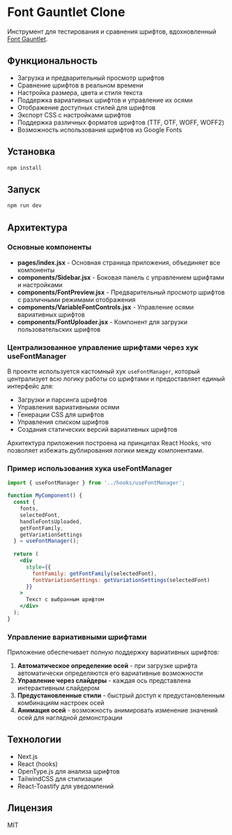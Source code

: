 # Font Gauntlet Clone

Инструмент для тестирования и сравнения шрифтов, вдохновленный [Font Gauntlet](https://fontgauntlet.com/).

## Функциональность

- Загрузка и предварительный просмотр шрифтов
- Сравнение шрифтов в реальном времени
- Настройка размера, цвета и стиля текста
- Поддержка вариативных шрифтов и управление их осями
- Отображение доступных стилей для шрифтов
- Экспорт CSS с настройками шрифтов
- Поддержка различных форматов шрифтов (TTF, OTF, WOFF, WOFF2)
- Возможность использования шрифтов из Google Fonts

## Установка

```bash
npm install
```

## Запуск

```bash
npm run dev
```

## Архитектура

### Основные компоненты

- **pages/index.jsx** - Основная страница приложения, объединяет все компоненты
- **components/Sidebar.jsx** - Боковая панель с управлением шрифтами и настройками
- **components/FontPreview.jsx** - Предварительный просмотр шрифтов с различными режимами отображения
- **components/VariableFontControls.jsx** - Управление осями вариативных шрифтов
- **components/FontUploader.jsx** - Компонент для загрузки пользовательских шрифтов

### Централизованное управление шрифтами через хук useFontManager

В проекте используется кастомный хук `useFontManager`, который централизует всю логику работы со шрифтами и предоставляет единый интерфейс для:

- Загрузки и парсинга шрифтов
- Управления вариативными осями
- Генерации CSS для шрифтов
- Управления списком шрифтов
- Создания статических версий вариативных шрифтов

Архитектура приложения построена на принципах React Hooks, что позволяет избежать дублирования логики между компонентами.

### Пример использования хука useFontManager

```jsx
import { useFontManager } from '../hooks/useFontManager';

function MyComponent() {
  const { 
    fonts, 
    selectedFont, 
    handleFontsUploaded, 
    getFontFamily, 
    getVariationSettings 
  } = useFontManager();
  
  return (
    <div 
      style={{
        fontFamily: getFontFamily(selectedFont),
        fontVariationSettings: getVariationSettings(selectedFont)
      }}
    >
      Текст с выбранным шрифтом
    </div>
  );
}
```

### Управление вариативными шрифтами

Приложение обеспечивает полную поддержку вариативных шрифтов:

1. **Автоматическое определение осей** - при загрузке шрифта автоматически определяются его вариативные возможности
2. **Управление через слайдеры** - каждая ось представлена интерактивным слайдером
3. **Предустановленные стили** - быстрый доступ к предустановленным комбинациям настроек осей
4. **Анимация осей** - возможность анимировать изменение значений осей для наглядной демонстрации

## Технологии

- Next.js
- React (hooks)
- OpenType.js для анализа шрифтов
- TailwindCSS для стилизации
- React-Toastify для уведомлений

## Лицензия

MIT 